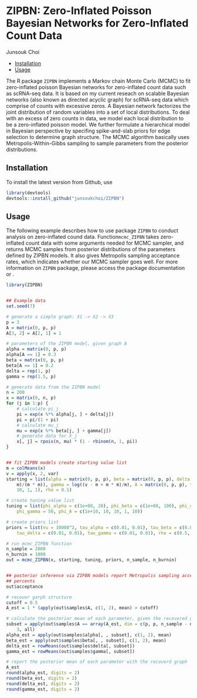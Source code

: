 ZIPBN: Zero-Inflated Poisson Bayesian Networks for Zero-Inflated Count
Data
================
Junsouk Choi

  - [Installation](#installation)
  - [Usage](#usage)

The R package `ZIPBN` implements a Markov chain Monte Carlo (MCMC) to
fit zero-inflated poisson Bayesian networks for zero-inflated count data
such as scRNA-seq data. It is based on my current reseach on scalable
Bayesian networks (also known as directed acyclic graph) for scRNA-seq
data which comprise of counts with excessive zeros. A Bayesian network
factorizes the joint distribution of random variables into a set of
local distributions. To deal with an excess of zero counts in data, we
model each local distribution to be a zero-inflated poisson model. We
further formulate a hierarchical model in Bayesian perspective by
specifing spike-and-slab priors for edge selection to determine graph
structure. The MCMC algorithm basically uses Metropolis-Within-Gibbs
sampling to sample parameters from the posterior distributions.

## Installation

To install the latest version from Github, use

``` r
library(devtools)
devtools::install_github("junsoukchoi/ZIPBN")
```

## Usage

The following example describes how to use package `ZIPBN` to conduct
analysis on zero-inflated cound data. Function`mcmc_ZIPBN` takes
zero-inflated count data with some arguments needed for MCMC sampler,
and returns MCMC samples from posterior distributions of the parameters
defined by ZIPBN models. It also gives Metropolis sampling acceptance
rates, which indicates whether our MCMC sampler goes well. For more
information on `ZIPBN` package, please access the package documentation
or .

``` r
library(ZIPBN)


## Example data
set.seed(7)

# generate a simple graph: X1 -> X2 -> X3
p = 3
A = matrix(0, p, p)
A[3, 2] = A[2, 1] = 1

# parameters of the ZIPBN model, given graph A
alpha = matrix(0, p, p)
alpha[A == 1] = 0.3
beta = matrix(0, p, p)
beta[A == 1] = 0.2
delta = rep(1, p)
gamma = rep(1.5, p)

# generate data from the ZIPBN model
n = 200
x = matrix(0, n, p)
for (j in 1:p) {
    # calculate pi_j
    pi = exp(x %*% alpha[j, ] + delta[j])
    pi = pi/(1 + pi)
    # calculate mu_j
    mu = exp(x %*% beta[j, ] + gamma[j])
    # generate data for X_j
    x[, j] = rpois(n, mu) * (1 - rbinom(n, 1, pi))
}


## fit ZIPBN models create starting value list
m = colMeans(x)
v = apply(x, 2, var)
starting = list(alpha = matrix(0, p, p), beta = matrix(0, p, p), delta = log((v - 
    m)/(m * m)), gamma = log((v - m + m * m)/m), A = matrix(0, p, p), tau = c(10, 
    10, 1, 1), rho = 0.1)

# create tuning value list
tuning = list(phi_alpha = c(1e+08, 20), phi_beta = c(1e+08, 100), phi_delta = 5, 
    phi_gamma = 50, phi_A = c(1e+10, 10, 10, 1, 10))

# create priors list
priors = list(nu = 10000^2, tau_alpha = c(0.01, 0.01), tau_beta = c(0.01, 0.01), 
    tau_delta = c(0.01, 0.01), tau_gamma = c(0.01, 0.01), rho = c(0.5, 0.5))

# run mcmc_ZIPBN function
n_sample = 2000
n_burnin = 1000
out = mcmc_ZIPBN(x, starting, tuning, priors, n_sample, n_burnin)


## posterior inference via ZIPBN models report Metropolis sampling acceptance
## percents
out$acceptance

# recover garph structure
cutoff = 0.5
A_est = 1 * (apply(out$samples$A, c(1, 2), mean) > cutoff)

# calculate the posterior mean of each parameter, given the recovered graph
subset = apply(out$samples$A == array(A_est, dim = c(p, p, n_sample - n_burnin)), 
    3, all)
alpha_est = apply(out$samples$alpha[, , subset], c(1, 2), mean)
beta_est = apply(out$samples$beta[, , subset], c(1, 2), mean)
delta_est = rowMeans(out$samples$delta[, subset])
gamma_est = rowMeans(out$samples$gamma[, subset])

# report the posterior mean of each parameter with the recoverd graph
A_est
round(alpha_est, digits = 2)
round(beta_est, digits = 2)
round(delta_est, digits = 2)
round(gamma_est, digits = 2)
```
